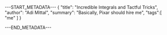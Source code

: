 ---START_METADATA---
{
  "title": "Incredible Integrals and Tactful Tricks",
  "author": "Adi Mittal",
  "summary": "Basically, Pixar should hire me",
  "tags":[
    "me"
  ]
}


---END_METADATA---

